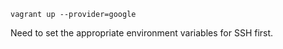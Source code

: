 ```
vagrant up --provider=google
```

Need to set the appropriate environment variables for SSH first.

